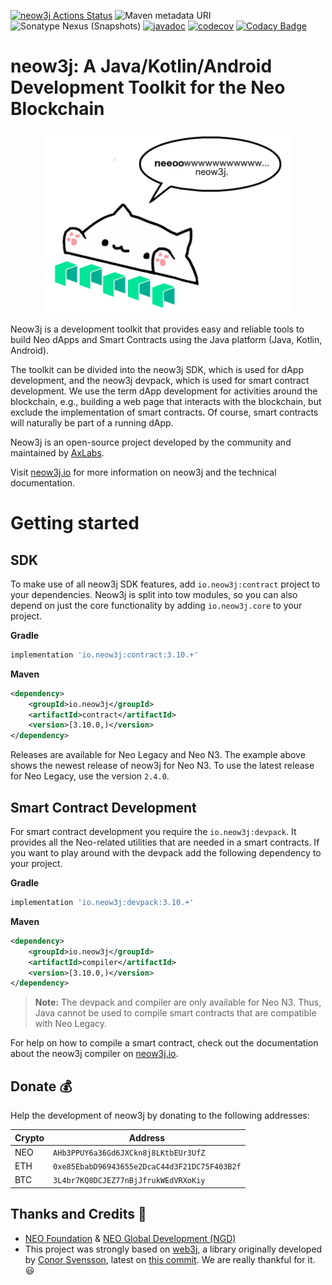 [![neow3j Actions Status](https://github.com/neow3j/neow3j/workflows/neow3j-ci-cd/badge.svg)](https://github.com/neow3j/neow3j/actions)
![Maven metadata URI](https://img.shields.io/maven-metadata/v/http/search.maven.org/maven2/io/neow3j/core/maven-metadata.xml.svg)
![Sonatype Nexus (Snapshots)](https://img.shields.io/nexus/s/http/oss.sonatype.org/io.neow3j/core.svg)
[![javadoc](https://javadoc.io/badge2/io.neow3j/core/javadoc.svg)](https://javadoc.io/doc/io.neow3j)
[![codecov](https://codecov.io/gh/neow3j/neow3j/branch/master-3.x/graph/badge.svg?token=Xd0m5I7cz0)](https://codecov.io/gh/neow3j/neow3j)
[![Codacy Badge](https://api.codacy.com/project/badge/Grade/f82a724b90a94df88e11c6462f2176ca)](https://www.codacy.com/manual/gsmachado/neow3j?utm_source=github.com&amp;utm_medium=referral&amp;utm_content=neow3j/neow3j&amp;utm_campaign=Badge_Grade)

# neow3j: A Java/Kotlin/Android Development Toolkit for the Neo Blockchain

<p align="center">
<img src="./images/neow3j-neo3-with-balloon.png" alt="Bongo Cat Neow3j" width="400" height="291" />
</p>

Neow3j is a development toolkit that provides easy and reliable tools to build Neo dApps and Smart
Contracts using the Java platform (Java, Kotlin, Android).

The toolkit can be divided into the neow3j SDK, which is used for dApp development, and the
neow3j devpack, which is used for smart contract development. We use the term dApp development
for activities around the blockchain, e.g., building a web page that interacts with the
blockchain, but exclude the implementation of smart contracts. Of course, smart contracts will
naturally be part of a running dApp.

Neow3j is an open-source project developed by the community and maintained by
[AxLabs](https://axlabs.com).

Visit [neow3j.io](https://neow3j.io) for more information on neow3j and the technical documentation.

# Getting started

## SDK

To make use of all neow3j SDK features, add `io.neow3j:contract` project to your dependencies.
Neow3j is split into tow modules, so you can also depend on just the core functionality by adding
`io.neow3j.core` to your project.

__Gradle__

```groovy
implementation 'io.neow3j:contract:3.10.+'
```

__Maven__

```xml
<dependency>
    <groupId>io.neow3j</groupId>
    <artifactId>contract</artifactId>
    <version>[3.10.0,)</version>
</dependency>
```

Releases are available for Neo Legacy and Neo N3. The example above shows the newest release of neow3j for
Neo N3. To use the latest release for Neo Legacy, use the version `2.4.0`.

## Smart Contract Development

For smart contract development you require the `io.neow3j:devpack`. It provides all the Neo-related
utilities that are needed in a smart contracts. If you want to play around with the devpack add the
following dependency to your project.

__Gradle__

```groovy
implementation 'io.neow3j:devpack:3.10.+'
```

__Maven__

```xml
<dependency>
    <groupId>io.neow3j</groupId>
    <artifactId>compiler</artifactId>
    <version>[3.10.0,)</version>
</dependency>
```

> **Note:** The devpack and compiler are only available for Neo N3. Thus, Java cannot be used to
compile smart contracts that are compatible with Neo Legacy.

For help on how to compile a smart contract, check out the documentation about the neow3j compiler on [neow3j.io](https://neow3j.io/#/smart_contract_development/compilation?id=compilation).

## Donate :moneybag:

Help the development of neow3j by donating to the following addresses:

| Crypto   | Address                                      |
|----------|----------------------------------------------|
| NEO      | `AHb3PPUY6a36Gd6JXCkn8j8LKtbEUr3UfZ`         |
| ETH      | `0xe85EbabD96943655e2DcaC44d3F21DC75F403B2f` |
| BTC      | `3L4br7KQ8DCJEZ77nBjJfrukWEdVRXoKiy`         |


## Thanks and Credits :pray:

* [NEO Foundation](https://neo.org/contributors) & [NEO Global Development (NGD)](https://neo.org/contributors)
* This project was strongly based on [web3j](https://web3j.io),
a library originally developed by [Conor Svensson](http://conorsvensson.com), latest on [this commit](https://github.com/web3j/web3j/commit/2a259ece9736c0338fbb66b1be4c04aba0855254).
We are really thankful for it. :smiley:
